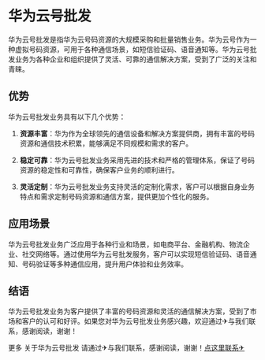 # 华为云号批发

华为云号批发是指华为云号码资源的大规模采购和批量销售业务。华为云号作为一种虚拟号码资源，可用于各种通信场景，如短信验证码、语音通知等。华为云号批发业务为各种企业和组织提供了灵活、可靠的通信解决方案，受到了广泛的关注和青睐。

## 优势

华为云号批发业务具有以下几个优势：

1. **资源丰富**：华为作为全球领先的通信设备和解决方案提供商，拥有丰富的号码资源和通信技术积累，能够满足不同规模和需求的客户。

2. **稳定可靠**：华为云号批发业务采用先进的技术和严格的管理体系，保证了号码资源的稳定性和可靠性，确保客户业务的顺利进行。

3. **灵活定制**：华为云号批发业务支持灵活的定制化需求，客户可以根据自身业务特点和需求定制号码资源和通信方案，提供更加个性化的服务。

## 应用场景

华为云号批发业务广泛应用于各种行业和场景，如电商平台、金融机构、物流企业、社交网络等。通过使用华为云号批发服务，客户可以实现短信验证码、语音通知、号码验证等多种通信应用，提升用户体验和业务效率。

## 结语

华为云号批发业务为客户提供了丰富的号码资源和灵活的通信解决方案，受到了市场和客户的认可和好评。如果您对华为云号批发业务感兴趣，欢迎通过✈与我们联系，感谢阅读，谢谢！

更多 关于华为云号批发 请通过✈与我们联系，感谢阅读，谢谢！[点这里联系✈](https://w.k02.cc)